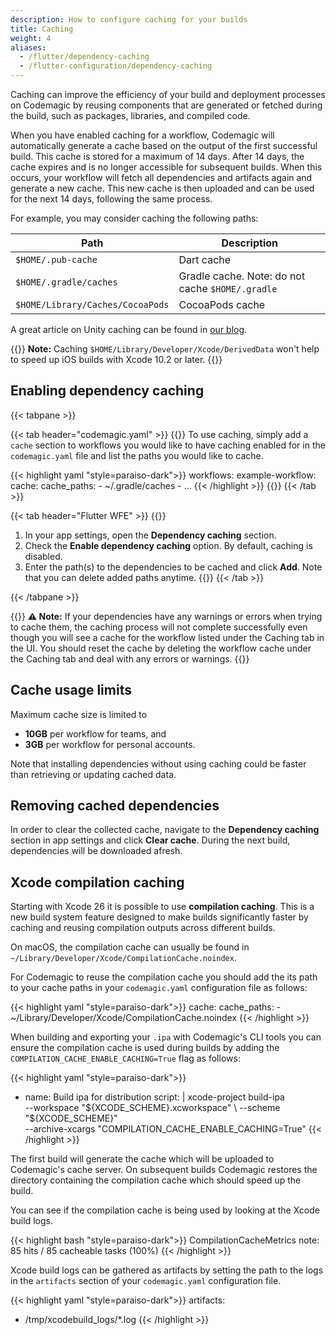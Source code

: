 ```yaml
---
description: How to configure caching for your builds
title: Caching
weight: 4
aliases:
  - /flutter/dependency-caching
  - /flutter-configuration/dependency-caching
---
```


Caching can improve the efficiency of your build and deployment processes on Codemagic by reusing components that are generated or fetched during the build, such as packages, libraries, and compiled code.

When you have enabled caching for a workflow, Codemagic will automatically generate a cache based on the output of the first successful build. This cache is stored for a maximum of 14 days. After 14 days, the cache expires and is no longer accessible for subsequent builds. When this occurs, your workflow will fetch all dependencies and artifacts again and generate a new cache. This new cache is then uploaded and can be used for the next 14 days, following the same process.

For example, you may consider caching the following paths:

| **Path**                                    | **Description**                                  |
| ------------------------------------------- | ------------------------------------------------ |
| `$HOME/.pub-cache`                          | Dart cache                                       |
| `$HOME/.gradle/caches`                      | Gradle cache. Note: do not cache `$HOME/.gradle` |
| `$HOME/Library/Caches/CocoaPods`            | CocoaPods cache                                  |

A great article on Unity caching can be found in [our blog](https://blog.codemagic.io/unity-caching/).


{{<notebox>}}
**Note:** Caching `$HOME/Library/Developer/Xcode/DerivedData` won't help to speed up iOS builds with Xcode 10.2 or later.
{{</notebox>}}

## Enabling dependency caching

{{< tabpane >}}

{{< tab header="codemagic.yaml" >}}
{{<markdown>}}
To use caching, simply add a `cache` section to workflows you would like to have caching enabled for in the `codemagic.yaml` file and list the paths you would like to cache.

{{< highlight yaml "style=paraiso-dark">}}
workflows:
  example-workflow:
    cache:
      cache_paths:
        - ~/.gradle/caches
        - ...
{{< /highlight >}}
{{</markdown>}}
{{< /tab >}}

{{< tab header="Flutter WFE" >}}
{{<markdown>}}
1. In your app settings, open the **Dependency caching** section.
2. Check the **Enable dependency caching** option. By default, caching is disabled.
3. Enter the path(s) to the dependencies to be cached and click **Add**. Note that you can delete added paths anytime.
{{</markdown>}}
{{< /tab >}}

{{< /tabpane >}}

{{<notebox>}}
**⚠️ Note:** If your dependencies have any warnings or errors when trying to cache them, the caching process will not complete successfully even though you will see a cache for the workflow listed under the Caching tab in the UI. You should reset the cache by deleting the workflow cache under the Caching tab and deal with any errors or warnings.
{{</notebox>}}

## Cache usage limits

Maximum cache size is limited to
- **10GB** per workflow for teams, and 
- **3GB** per workflow for personal accounts.

Note that installing dependencies without using caching could be faster than retrieving or updating cached data.

## Removing cached dependencies

In order to clear the collected cache, navigate to the **Dependency caching** section in app settings and click **Clear cache**. During the next build, dependencies will be downloaded afresh.

## Xcode compilation caching 

Starting with Xcode 26 it is possible to use **compilation caching**. This is a new build system feature designed to make builds significantly faster by caching and reusing compilation outputs across different builds.

On macOS, the compilation cache can usually be found in `~/Library/Developer/Xcode/CompilationCache.noindex`.

For Codemagic to reuse the compilation cache you should add the its path to your cache paths in your `codemagic.yaml` configuration file as follows:

{{< highlight yaml "style=paraiso-dark">}}
  cache:
    cache_paths:
      - ~/Library/Developer/Xcode/CompilationCache.noindex
{{< /highlight >}}

When building and exporting your `.ipa` with Codemagic's CLI tools you can ensure the compilation cache is used during builds by adding the `COMPILATION_CACHE_ENABLE_CACHING=True` flag as follows:

{{< highlight yaml "style=paraiso-dark">}}
  - name: Build ipa for distribution
    script: | 
      xcode-project build-ipa \
        --workspace "${XCODE_SCHEME}.xcworkspace" \
        --scheme "${XCODE_SCHEME}" \
        --archive-xcargs "COMPILATION_CACHE_ENABLE_CACHING=True"
{{< /highlight >}}

The first build will generate the cache which will be uploaded to Codemagic's cache server. On subsequent builds Codemagic restores the directory containing the compilation cache which should speed up the build.

You can see if the compilation cache is being used by looking at the Xcode build logs.

{{< highlight bash "style=paraiso-dark">}}
CompilationCacheMetrics
note: 85 hits / 85 cacheable tasks (100%)
{{< /highlight >}}

Xcode build logs can be gathered as artifacts by setting the path to the logs in the `artifacts` section of your `codemagic.yaml` configuration file.

{{< highlight yaml "style=paraiso-dark">}}
artifacts:
  - /tmp/xcodebuild_logs/*.log
{{< /highlight >}}